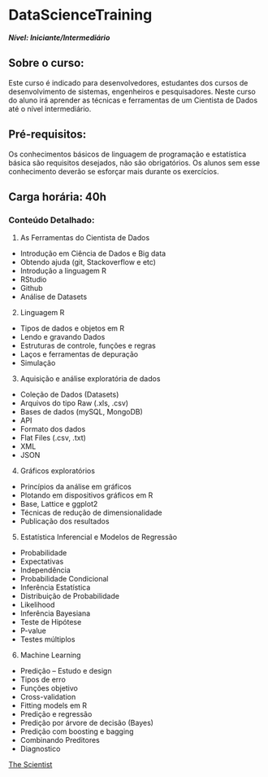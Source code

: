 # DataScienceTraining

***Nível: Iniciante/Intermediário***

## Sobre o curso:

Este curso é indicado para desenvolvedores, estudantes dos cursos de desenvolvimento de sistemas, engenheiros e pesquisadores. Neste curso do aluno irá aprender as técnicas e ferramentas de um Cientista de Dados até o nível intermediário.

## Pré-requisitos: 

Os conhecimentos básicos de linguagem de programação e estatística básica são requisitos desejados, não são obrigatórios. Os alunos sem esse conhecimento deverão se esforçar mais durante os exercícios.

## Carga horária: 40h

### Conteúdo Detalhado:

1.  As Ferramentas do Cientista de Dados
* Introdução em Ciência de Dados e Big data
* Obtendo ajuda (git, Stackoverflow e etc)
* Introdução a linguagem R
* RStudio
* Github
* Análise de Datasets

2.  Linguagem R
* Tipos de dados e objetos em R
* Lendo e gravando Dados
* Estruturas de controle, funções e regras
* Laços e ferramentas de depuração
* Simulação

3.	Aquisição e análise exploratória de dados
* Coleção de Dados (Datasets)
* Arquivos do tipo Raw (.xls, .csv)
* Bases de dados (mySQL, MongoDB)
* API
* Formato dos dados
* Flat Files (.csv, .txt)
* XML
* JSON

4.	Gráficos exploratórios
* Princípios da análise em gráficos
* Plotando em dispositivos gráficos em R
* Base, Lattice e ggplot2
* Técnicas de redução de dimensionalidade
* Publicação dos resultados

5.	Estatística Inferencial e Modelos de Regressão
* Probabilidade
* Expectativas
* Independência
* Probabilidade Condicional
* Inferência Estatística
* Distribuição de Probabilidade
* Likelihood
* Inferência Bayesiana
* Teste de Hipótese
* P-value
* Testes múltiplos

6.	Machine Learning
* Predição – Estudo e design
* Tipos de erro
* Funções objetivo
* Cross-validation
* Fitting models em R
* Predição e regressão
* Predição por árvore de decisão (Bayes)
* Predição com boosting e bagging
* Combinando Preditores
* Diagnostico

[The Scientist](http://www.thescientist.com.br)
